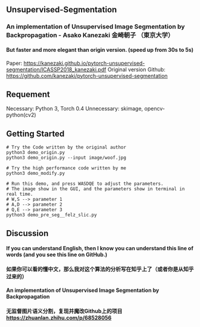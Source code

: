 ## Unsupervised-Segmentation
### An implementation of **Unsupervised Image Segmentation by Backpropagation  - Asako Kanezaki 金崎朝子** （東京大学）
#### **But faster and more elegant than origin version. (speed up from 30s to 5s)**

Paper: https://kanezaki.github.io/pytorch-unsupervised-segmentation/ICASSP2018_kanezaki.pdf
Original version Github: https://github.com/kanezaki/pytorch-unsupervised-segmentation

## Requement
Necessary: Python 3, Torch 0.4
Unnecessary: skimage, opencv-python(cv2)

## Getting Started
```
# Try the Code written by the original author
python3 demo_origin.py 
python3 demo_origin.py --input image/woof.jpg

# Try the high performance code written by me
python3 demo_modify.py

# Run this demo, and press WASDQE to adjust the parameters.
# The image show in the GUI, and the parameters show in terminal in real time.
# W,S --> parameter 1
# A,D --> parameter 2
# Q,E --> parameter 3
python3 demo_pre_seg__felz_slic.py
```

## Discussion

#### If you can understand English, then I know you can understand this line of words (and you see this line on GitHub.)
#### 如果你可以看的懂中文，那么我对这个算法的分析写在知乎上了（或者你是从知乎过来的）

#### An implementation of **Unsupervised Image Segmentation by Backpropagation**
#### 无监督图片语义分割，复现并魔改Github上的项目 https://zhuanlan.zhihu.com/p/68528056

